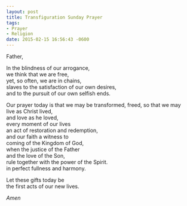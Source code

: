 ```yaml
---
layout: post
title: Transfiguration Sunday Prayer
tags:
- Prayer
- Religion
date: 2015-02-15 16:56:43 -0600
---
```


Father,

In the blindness of our arrogance,  
we think that we are free,  
yet, so often, we are in chains,  
slaves to the satisfaction of our own desires,  
and to the pursuit of our own selfish ends.  

Our prayer today is that we may be transformed,
freed, so that we may  
live as Christ lived,  
and love as he loved,  
every moment of our lives  
an act of restoration and redemption,  
and our faith a witness to  
coming of the Kingdom of God,  
when the justice of the Father  
and the love of the Son,  
rule together with the power of the Spirit.  
in perfect fullness and harmony.

Let these gifts today be  
the first acts of our new lives.  

*Amen*
